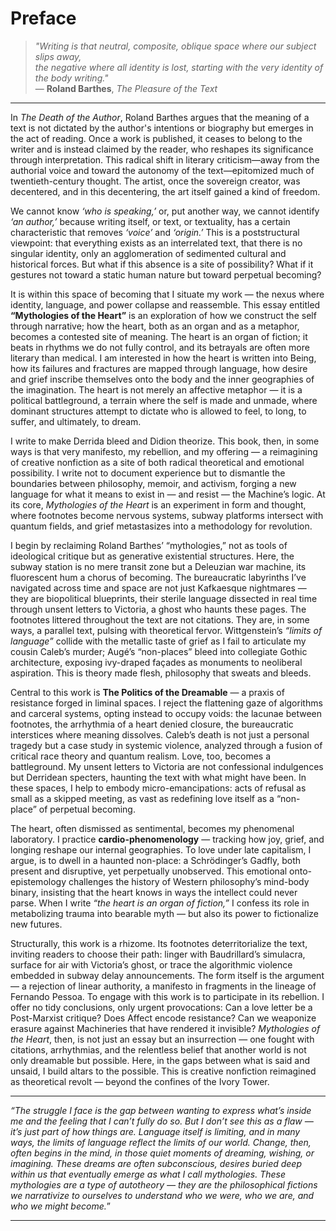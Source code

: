 # Preface

> *"Writing is that neutral, composite, oblique space where our subject slips away,  
> the negative where all identity is lost, starting with the very identity of the body writing."*  
> — **Roland Barthes**, *The Pleasure of the Text*

---

In *The Death of the Author*, Roland Barthes argues that the meaning of a text is not dictated by the author's intentions or biography but emerges in the act of reading. Once a work is published, it ceases to belong to the writer and is instead claimed by the reader, who reshapes its significance through interpretation. This radical shift in literary criticism—away from the authorial voice and toward the autonomy of the text—epitomized much of twentieth-century thought. The artist, once the sovereign creator, was decentered, and in this decentering, the art itself gained a kind of freedom.

We cannot know *‘who is speaking,’* or, put another way, we cannot identify *‘an author,’* because writing itself, or text, or textuality, has a certain characteristic that removes *‘voice’* and *‘origin.’* This is a poststructural viewpoint: that everything exists as an interrelated text, that there is no singular identity, only an agglomeration of sedimented cultural and historical forces. But what if this absence is a site of possibility? What if it gestures not toward a static human nature but toward perpetual becoming?

It is within this space of becoming that I situate my work — the nexus where identity, language, and power collapse and reassemble. This essay entitled **“Mythologies of the Heart”** is an exploration of how we construct the self through narrative; how the heart, both as an organ and as a metaphor, becomes a contested site of meaning. The heart is an organ of fiction; it beats in rhythms we do not fully control, and its betrayals are often more literary than medical. I am interested in how the heart is written into Being, how its failures and fractures are mapped through language, how desire and grief inscribe themselves onto the body and the inner geographies of the imagination. The heart is not merely an affective metaphor — it is a political battleground, a terrain where the self is made and unmade, where dominant structures attempt to dictate who is allowed to feel, to long, to suffer, and ultimately, to dream.

I write to make Derrida bleed and Didion theorize. This book, then, in some ways is that very manifesto, my rebellion, and my offering — a reimagining of creative nonfiction as a site of both radical theoretical and emotional possibility. I write not to document experience but to dismantle the boundaries between philosophy, memoir, and activism, forging a new language for what it means to exist in — and resist — the Machine’s logic. At its core, *Mythologies of the Heart* is an experiment in form and thought, where footnotes become nervous systems, subway platforms intersect with quantum fields, and grief metastasizes into a methodology for revolution.

I begin by reclaiming Roland Barthes’ “mythologies,” not as tools of ideological critique but as generative existential structures. Here, the subway station is no mere transit zone but a Deleuzian war machine, its fluorescent hum a chorus of becoming. The bureaucratic labyrinths I’ve navigated across time and space are not just Kafkaesque nightmares — they are biopolitical blueprints, their sterile language dissected in real time through unsent letters to Victoria, a ghost who haunts these pages. The footnotes littered throughout the text are not citations. They are, in some ways, a parallel text, pulsing with theoretical fervor. Wittgenstein’s *“limits of language”* collide with the metallic taste of grief as I fail to articulate my cousin Caleb’s murder; Augé’s “non-places” bleed into collegiate Gothic architecture, exposing ivy-draped façades as monuments to neoliberal aspiration. This is theory made flesh, philosophy that sweats and bleeds.

Central to this work is **The Politics of the Dreamable** — a praxis of resistance forged in liminal spaces. I reject the flattening gaze of algorithms and carceral systems, opting instead to occupy voids: the lacunae between footnotes, the arrhythmia of a heart denied closure, the bureaucratic interstices where meaning dissolves. Caleb’s death is not just a personal tragedy but a case study in systemic violence, analyzed through a fusion of critical race theory and quantum realism. Love, too, becomes a battleground. My unsent letters to Victoria are not confessional indulgences but Derridean specters, haunting the text with what might have been. In these spaces, I help to embody micro-emancipations: acts of refusal as small as a skipped meeting, as vast as redefining love itself as a “non-place” of perpetual becoming.

The heart, often dismissed as sentimental, becomes my phenomenal laboratory. I practice **cardio-phenomenology** — tracking how joy, grief, and longing reshape our internal geographies. To love under late capitalism, I argue, is to dwell in a haunted non-place: a Schrödinger’s Gadfly, both present and disruptive, yet perpetually unobserved. This emotional onto-epistemology challenges the history of Western philosophy’s mind-body binary, insisting that the heart knows in ways the intellect could never parse. When I write *“the heart is an organ of fiction,”* I confess its role in metabolizing trauma into bearable myth — but also its power to fictionalize new futures.

Structurally, this work is a rhizome. Its footnotes deterritorialize the text, inviting readers to choose their path: linger with Baudrillard’s simulacra, surface for air with Victoria’s ghost, or trace the algorithmic violence embedded in subway delay announcements. The form itself is the argument — a rejection of linear authority, a manifesto in fragments in the lineage of Fernando Pessoa. To engage with this work is to participate in its rebellion. I offer no tidy conclusions, only urgent provocations: Can a love letter be a Post-Marxist critique? Does Affect encode resistance? Can we weaponize erasure against Machineries that have rendered it invisible? *Mythologies of the Heart*, then, is not just an essay but an insurrection — one fought with citations, arrhythmias, and the relentless belief that another world is not only dreamable but possible. Here, in the gaps between what is said and unsaid, I build altars to the possible. This is creative nonfiction reimagined as theoretical revolt — beyond the confines of the Ivory Tower.

---

*“The struggle I face is the gap between wanting to express what’s inside me and the feeling that I can’t fully do so. But I don’t see this as a flaw — it’s just part of how things are. Language itself is limiting, and in many ways, the limits of language reflect the limits of our world. Change, then, often begins in the mind, in those quiet moments of dreaming, wishing, or imagining. These dreams are often subconscious, desires buried deep within us that eventually emerge as what I call mythologies. These mythologies are a type of autotheory — they are the philosophical fictions we narrativize to ourselves to understand who we were, who we are, and who we might become.*”

---